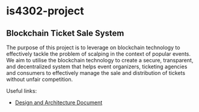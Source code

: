 # is4302-project

## Blockchain Ticket Sale System 
The purpose of this project is to leverage on blockchain technology to effectively tackle the problem of scalping in the context of popular events. We aim to utilise the blockchain technology to create a secure, transparent, and decentralized system that helps event organizers, ticketing agencies and consumers to effectively manage the sale and distribution of tickets without unfair competition.

Useful links:
* [Design and Architecture Document](docs/ProjectReport.md)


